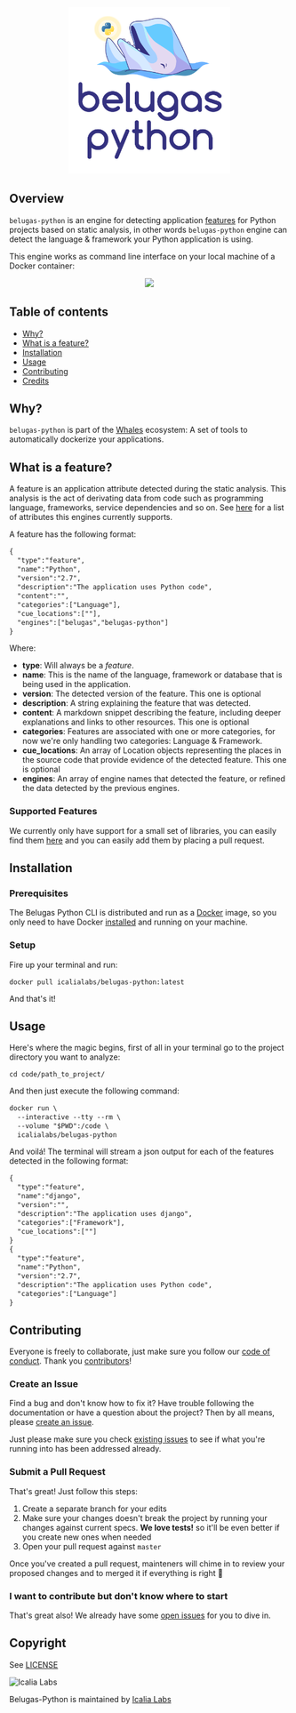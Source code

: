 <p align="center">
  <img src="belugas-python.png" height="300px" alt="Belugas Python" />
</p>

## Overview

`belugas-python` is an engine for detecting application [features](#what-is-a-feature) for Python projects based on static analysis, in other words `belugas-python` engine can detect the language & framework your Python application is using.

This engine works as command line interface on your local machine of a Docker container:

<p align="center">
  <img src="http://i.imgur.com/CZO8KEu.gif">
</p>

## Table of contents

- [Why?](#why)
- [What is a feature?](#what-is-a-feature)
- [Installation](#installation)
- [Usage](#usage)
- [Contributing](#contributing)
- [Credits](#credits)

## Why?

`belugas-python` is part of the [Whales](https://github.com/WhalesIL/whales-cli) ecosystem: A set of tools to automatically dockerize your applications.

## What is a feature?

A feature is an application attribute detected during the static analysis. This analysis is the act of derivating data from code such as programming language, frameworks, service dependencies and so on. See [here](#supported-features) for a list of attributes this engines currently supports.

A feature has the following format:

```
{
  "type":"feature",
  "name":"Python",
  "version":"2.7",
  "description":"The application uses Python code",
  "content":"",
  "categories":["Language"],
  "cue_locations":[""],
  "engines":["belugas","belugas-python"]
}
```

Where:

- **type**: Will always be a _feature_.
- **name**: This is the name of the language, framework or database that is being used in the application. 
- **version**: The detected version of the feature. This one is optional
- **description**: A string explaining the feature that was detected.
- **content**: A markdown snippet describing the feature, including deeper explanations and links to other resources. This one is optional
- **categories**: Features are associated with one or more categories, for now we're only handling two categories: Language & Framework. 
- **cue_locations**: An array of Location objects representing the places in the source code that provide evidence of the detected feature. This one is optional
- **engines**: An array of engine names that detected the feature, or refined the data detected by the previous engines.

### Supported Features

We currently only have support for a small set of libraries, you can easily find them [here](https://github.com/WhalesIL/belugas-python/blob/master/lib/belugas/python/standard_names/base.rb) and you can easily add them by placing a pull request.

## Installation

### Prerequisites

The Belugas Python CLI is distributed and run as a [Docker](https://hub.docker.com/r/icalialabs/belugas-python/) image, so you only need to have Docker [installed](https://docs.docker.com/engine/installation/) and running on your machine.

### Setup

Fire up your terminal and run: 

```console
docker pull icalialabs/belugas-python:latest
```

And that's it! 

## Usage

Here's where the magic begins, first of all in your terminal go to the project directory you want to analyze:

```console
cd code/path_to_project/
```

And then just execute the following command:

```console
docker run \
  --interactive --tty --rm \
  --volume "$PWD":/code \
  icalialabs/belugas-python
```

And voilá! The terminal will stream a json output for each of the features detected in the following format: 

```
{
  "type":"feature",
  "name":"django",
  "version":"",
  "description":"The application uses django",
  "categories":["Framework"],
  "cue_locations":[""]
}
{
  "type":"feature",
  "name":"Python",
  "version":"2.7",
  "description":"The application uses Python code",
  "categories":["Language"]
}
```

## Contributing

Everyone is freely to collaborate, just make sure you follow our [code of conduct](https://github.com/WhalesIL/belugas-python/blob/master/CODE_OF_CONDUCT.md). Thank you [contributors](https://github.com/WhalesIL/belugas-python/graphs/contributors)!

### Create an Issue

Find a bug and don't know how to fix it? Have trouble following the documentation or have a question about the project? Then by all means, please [create an issue](https://github.com/WhalesIL/belugas-python/issues/new).

Just please make sure you check [existing issues](https://github.com/WhalesIL/belugas-python/issues) to see if what you're running into has been addressed already.

### Submit a Pull Request

That's great! Just follow this steps:

1. Create a separate branch for your edits
2. Make sure your changes doesn't break the project by running your changes against current specs. **We love tests!** so it'll be even better if you create new ones when needed
3. Open your pull request against `master`

Once you've created a pull request, mainteners will chime in to review your proposed changes and to merged it if everything is right :tada:

### I want to contribute but don't know where to start

That's great also! We already have some [open issues](https://github.com/WhalesIL/belugas-python/issues) for you to dive in.

## Copyright

See [LICENSE](https://github.com/WhalesIL/belugas-python/blob/master/LICENSE.txt)

![Icalia Labs](https://raw.githubusercontent.com/icalialabs/kaishi/master/logo.png)

Belugas-Python is maintained by [Icalia Labs](http://www.icalialabs.com/team)
